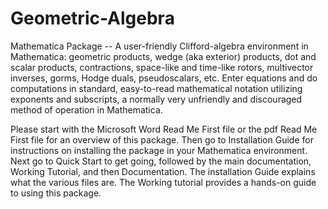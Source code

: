 # Geometric-Algebra
Mathematica Package -- A user-friendly Clifford-algebra environment in Mathematica: geometric products, wedge (aka exterior) products, dot and scalar products, contractions, space-like and time-like rotors, multivector inverses, gorms, Hodge duals, pseudoscalars, etc. Enter equations and do computations in standard, easy-to-read mathematical notation utilizing exponents and subscripts, a normally very unfriendly and discouraged method of operation in Mathematica.

Please start with the Microsoft Word Read Me First file or the pdf Read Me First file for an overview of this package.
Then go to Installation Guide for instructions on installing the package in your Mathematica environment.
Next go to Quick Start to get going,
followed by the main documentation, Working Tutorial, and then Documentation.
The installation Guide explains what the various files are. The Working tutorial provides a hands-on guide to using this package.
